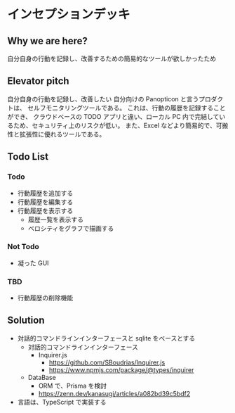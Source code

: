 # インセプションデッキ

## Why we are here?

自分自身の行動を記録し、改善するための簡易的なツールが欲しかったため

## Elevator pitch

自分自身の行動を記録し、改善したい
自分向けの
Panopticon と言うプロダクトは、
セルフモニタリングツールである。
これは、行動の履歴を記録することができ、
クラウドベースの TODO アプリと違い、ローカル PC 内で完結しているため、セキュリティ上のリスクが低い。
また、Excel などより簡易的で、可搬性と拡張性に優れるツールである。

## Todo List

### Todo

- 行動履歴を追加する
- 行動履歴を編集する
- 行動履歴を表示する
  - 履歴一覧を表示する
  - ベロシティをグラフで描画する

### Not Todo

- 凝った GUI

### TBD

- 行動履歴の削除機能

## Solution

- 対話的コマンドラインインターフェースと sqlite をベースとする
  - 対話的コマンドラインインターフェース
    - Inquirer.js
      - https://github.com/SBoudrias/Inquirer.js
      - https://www.npmjs.com/package/@types/inquirer
  - DataBase
    - ORM で、Prisma を検討
    - https://zenn.dev/kanasugi/articles/a082bd39c5bdf2
- 言語は、TypeScript で実装する
